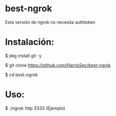 # best-ngrok

Esta versión de ngrok no necesita authtoken

# Instalación:

$ pkg install git -y

$ git clone https://github.com/HarrisSec/best-ngrok

$ cd best-ngrok

# Uso:

$ ./ngrok http 3333  (Ejemplo)
